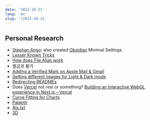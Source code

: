 ```yaml
---
date: '2022-10-21'
lang: 'en'
slug: '/2022-10-21'
---
```


## Personal Research

- [Stephan Ango](./../.././docs/pages/Stephan%20Ango.md): also created [Obsidian](./../.././docs/pages/Obsidian.md) Minimal Settings.
- [Lesser Known Tricks](./../.././docs/pages/Lesser%20Known%20Tricks.md)
- [How does File Alias work](./../.././docs/pages/How%20does%20File%20Alias%20work.md)
- 벌금과 물가
- [Adding a Verified Mark on Apple Mail & Gmail](./../.././docs/pages/Adding%20a%20Verified%20Mark%20on%20Apple%20Mail%20%26%20Gmail.md)
- [Setting different images for Light & Dark mode](./../.././docs/pages/Setting%20different%20images%20for%20Light%20%26%20Dark%20mode.md)
- [Redirecting READMEs](./../.././docs/pages/Redirecting%20READMEs.md)
- Does [Vercel](./../.././docs/pages/Vercel.md) not rest or something? [Building an interactive WebGL experience in Next.js – Vercel](https://vercel.com/blog/building-an-interactive-webgl-experience-in-next-js)
- [Curve Fitting for Charts](./../.././docs/pages/Curve%20Fitting%20for%20Charts.md)
- [Palantir](./../.././docs/pages/Palantir.md)
- [AIs.txt](./../.././docs/pages/AIs.txt.md)
- [3D](./../.././docs/pages/3D.md)

<head>
  <html lang="en-US"/>
</head>
